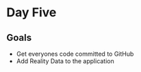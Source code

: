 # Day Five

## Goals

- Get everyones code committed to GitHub
- Add Reality Data to the application